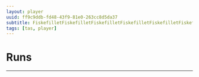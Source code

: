 ```yaml
---
layout: player
uuid: ff9c9ddb-fd48-43f9-81e0-263cc8d5da37
subtitle: FiskefilletFiskefilletFiskefilletFiskefilletFiskefilletFiskefillet
tags: [tas, player]
---
```

# Runs
---
